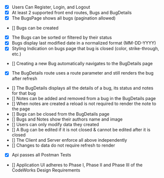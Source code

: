 * [X] Users Can Register, Login, and Logout
* [X] At least 2 supported front end routes, Bugs and BugDetails
* [X] The BugsPage shows all bugs (pagination allowed)
* [] Bugs can be created
* [X] The Bugs can be sorted or filtered by their status
* [X] Bugs display last modified date in a normalized format (MM-DD-YYYY)
* [X] Styling Indication on bugs page that bug is closed (color, strike-through, etc.)
* [] Creating a new Bug automatically navigates to the BugDetails page
* [X] The BugDetails route uses a route parameter and still renders the bug after refresh
* [] The BugDetails displays all the details of a bug, its status and notes for that bug
* [] Notes can be added and removed from a bug in the BugDetails page
* [] When notes are created a reload is not required to render the note to the page
* [] Bugs can be closed from the BugDetails page
* [] Bugs and Notes show their authors name and image
* [] Users can only modify data they created
* [] A Bug can be edited if it is not closed & cannot be edited after it is closed
* [] The Client and Server enforce all above independently
* [] Changes to data do not require refresh to render
* [X] Api passes all Postman Tests
* [] Application UI adheres to Phase I, Phase II and Phase III of the CodeWorks Design Requirements